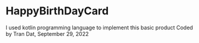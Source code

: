 # HappyBirthDayCard
I used kotlin programming language to implement this basic product
Coded by Tran Dat, September 29, 2022
